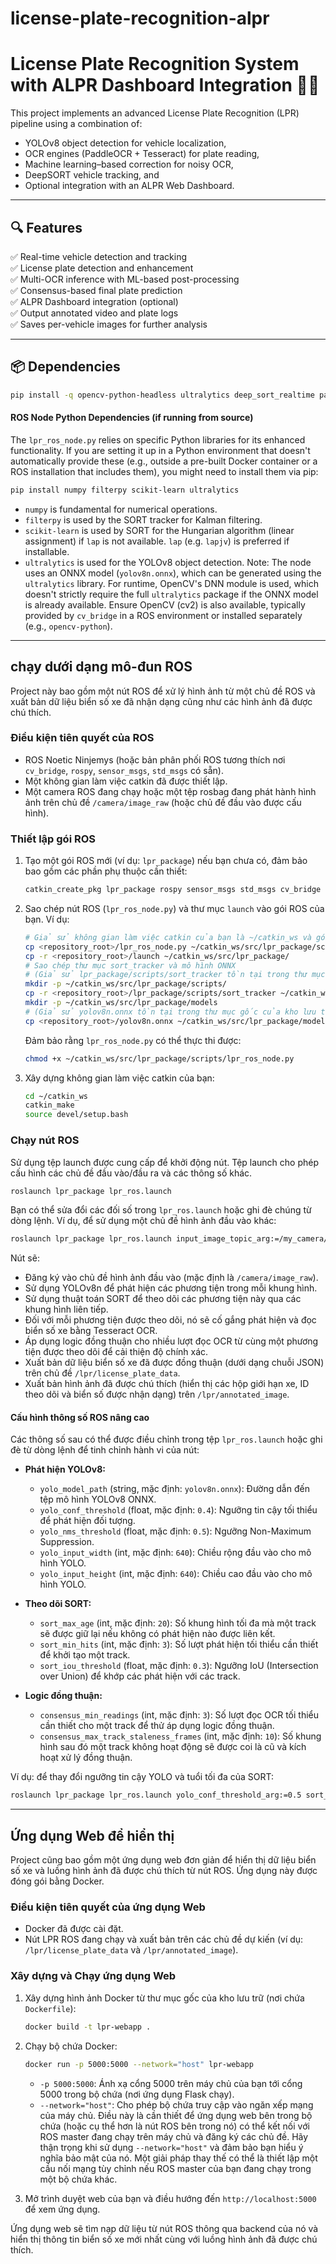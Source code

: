 # license-plate-recognition-alpr

# License Plate Recognition System with ALPR Dashboard Integration 🚗📸

This project implements an advanced License Plate Recognition (LPR) pipeline using a combination of:
- YOLOv8 object detection for vehicle localization,
- OCR engines (PaddleOCR + Tesseract) for plate reading,
- Machine learning–based correction for noisy OCR,
- DeepSORT vehicle tracking, and
- Optional integration with an ALPR Web Dashboard.

---

## 🔍 Features

✅ Real-time vehicle detection and tracking  
✅ License plate detection and enhancement  
✅ Multi-OCR inference with ML-based post-processing  
✅ Consensus-based final plate prediction  
✅ ALPR Dashboard integration (optional)  
✅ Output annotated video and plate logs  
✅ Saves per-vehicle images for further analysis

---

## 📦 Dependencies

```bash
pip install -q opencv-python-headless ultralytics deep_sort_realtime paddleocr pytesseract scikit-learn joblib
```

#### ROS Node Python Dependencies (if running from source)
The `lpr_ros_node.py` relies on specific Python libraries for its enhanced functionality. If you are setting it up in a Python environment that doesn't automatically provide these (e.g., outside a pre-built Docker container or a ROS installation that includes them), you might need to install them via pip:
```bash
pip install numpy filterpy scikit-learn ultralytics
```
*   `numpy` is fundamental for numerical operations.
*   `filterpy` is used by the SORT tracker for Kalman filtering.
*   `scikit-learn` is used by SORT for the Hungarian algorithm (linear assignment) if `lap` is not available. `lap` (e.g. `lapjv`) is preferred if installable.
*   `ultralytics` is used for the YOLOv8 object detection. Note: The node uses an ONNX model (`yolov8n.onnx`), which can be generated using the `ultralytics` library. For runtime, OpenCV's DNN module is used, which doesn't strictly require the full `ultralytics` package if the ONNX model is already available.
Ensure OpenCV (cv2) is also available, typically provided by `cv_bridge` in a ROS environment or installed separately (e.g., `opencv-python`).

---

##  chạy dưới dạng mô-đun ROS

Project này bao gồm một nút ROS để xử lý hình ảnh từ một chủ đề ROS và xuất bản dữ liệu biển số xe đã nhận dạng cũng như các hình ảnh đã được chú thích.

### Điều kiện tiên quyết của ROS
*   ROS Noetic Ninjemys (hoặc bản phân phối ROS tương thích nơi `cv_bridge`, `rospy`, `sensor_msgs`, `std_msgs` có sẵn).
*   Một không gian làm việc catkin đã được thiết lập.
*   Một camera ROS đang chạy hoặc một tệp rosbag đang phát hành hình ảnh trên chủ đề `/camera/image_raw` (hoặc chủ đề đầu vào được cấu hình).

### Thiết lập gói ROS
1.  Tạo một gói ROS mới (ví dụ: `lpr_package`) nếu bạn chưa có, đảm bảo bao gồm các phần phụ thuộc cần thiết:
    ```bash
    catkin_create_pkg lpr_package rospy sensor_msgs std_msgs cv_bridge
    ```
2.  Sao chép nút ROS (`lpr_ros_node.py`) và thư mục `launch` vào gói ROS của bạn. Ví dụ:
    ```bash
    # Giả sử không gian làm việc catkin của bạn là ~/catkin_ws và gói là lpr_package
    cp <repository_root>/lpr_ros_node.py ~/catkin_ws/src/lpr_package/scripts/
    cp -r <repository_root>/launch ~/catkin_ws/src/lpr_package/
    # Sao chép thư mục sort_tracker và mô hình ONNX
    # (Giả sử lpr_package/scripts/sort_tracker tồn tại trong thư mục gốc của kho lưu trữ này)
    mkdir -p ~/catkin_ws/src/lpr_package/scripts/
    cp -r <repository_root>/lpr_package/scripts/sort_tracker ~/catkin_ws/src/lpr_package/scripts/
    mkdir -p ~/catkin_ws/src/lpr_package/models
    # (Giả sử yolov8n.onnx tồn tại trong thư mục gốc của kho lưu trữ này)
    cp <repository_root>/yolov8n.onnx ~/catkin_ws/src/lpr_package/models/ 
    ```
    Đảm bảo rằng `lpr_ros_node.py` có thể thực thi được:
    ```bash
    chmod +x ~/catkin_ws/src/lpr_package/scripts/lpr_ros_node.py
    ```
3.  Xây dựng không gian làm việc catkin của bạn:
    ```bash
    cd ~/catkin_ws
    catkin_make
    source devel/setup.bash
    ```

### Chạy nút ROS
Sử dụng tệp launch được cung cấp để khởi động nút. Tệp launch cho phép cấu hình các chủ đề đầu vào/đầu ra và các thông số khác.
```bash
roslaunch lpr_package lpr_ros.launch
```
Bạn có thể sửa đổi các đối số trong `lpr_ros.launch` hoặc ghi đè chúng từ dòng lệnh. Ví dụ, để sử dụng một chủ đề hình ảnh đầu vào khác:
```bash
roslaunch lpr_package lpr_ros.launch input_image_topic_arg:=/my_camera/image_topic
```
Nút sẽ:
*   Đăng ký vào chủ đề hình ảnh đầu vào (mặc định là `/camera/image_raw`).
*   Sử dụng YOLOv8n để phát hiện các phương tiện trong mỗi khung hình.
*   Sử dụng thuật toán SORT để theo dõi các phương tiện này qua các khung hình liên tiếp.
*   Đối với mỗi phương tiện được theo dõi, nó sẽ cố gắng phát hiện và đọc biển số xe bằng Tesseract OCR.
*   Áp dụng logic đồng thuận cho nhiều lượt đọc OCR từ cùng một phương tiện được theo dõi để cải thiện độ chính xác.
*   Xuất bản dữ liệu biển số xe đã được đồng thuận (dưới dạng chuỗi JSON) trên chủ đề `/lpr/license_plate_data`.
*   Xuất bản hình ảnh đã được chú thích (hiển thị các hộp giới hạn xe, ID theo dõi và biển số được nhận dạng) trên `/lpr/annotated_image`.

#### Cấu hình thông số ROS nâng cao
Các thông số sau có thể được điều chỉnh trong tệp `lpr_ros.launch` hoặc ghi đè từ dòng lệnh để tinh chỉnh hành vi của nút:

*   **Phát hiện YOLOv8:**
    *   `yolo_model_path` (string, mặc định: `yolov8n.onnx`): Đường dẫn đến tệp mô hình YOLOv8 ONNX.
    *   `yolo_conf_threshold` (float, mặc định: `0.4`): Ngưỡng tin cậy tối thiểu để phát hiện đối tượng.
    *   `yolo_nms_threshold` (float, mặc định: `0.5`): Ngưỡng Non-Maximum Suppression.
    *   `yolo_input_width` (int, mặc định: `640`): Chiều rộng đầu vào cho mô hình YOLO.
    *   `yolo_input_height` (int, mặc định: `640`): Chiều cao đầu vào cho mô hình YOLO.

*   **Theo dõi SORT:**
    *   `sort_max_age` (int, mặc định: `20`): Số khung hình tối đa mà một track sẽ được giữ lại nếu không có phát hiện nào được liên kết.
    *   `sort_min_hits` (int, mặc định: `3`): Số lượt phát hiện tối thiểu cần thiết để khởi tạo một track.
    *   `sort_iou_threshold` (float, mặc định: `0.3`): Ngưỡng IoU (Intersection over Union) để khớp các phát hiện với các track.

*   **Logic đồng thuận:**
    *   `consensus_min_readings` (int, mặc định: `3`): Số lượt đọc OCR tối thiểu cần thiết cho một track để thử áp dụng logic đồng thuận.
    *   `consensus_max_track_staleness_frames` (int, mặc định: `10`): Số khung hình sau đó một track không hoạt động sẽ được coi là cũ và kích hoạt xử lý đồng thuận.

Ví dụ: để thay đổi ngưỡng tin cậy YOLO và tuổi tối đa của SORT:
```bash
roslaunch lpr_package lpr_ros.launch yolo_conf_threshold_arg:=0.5 sort_max_age_arg:=30
```

---

## Ứng dụng Web để hiển thị

Project cũng bao gồm một ứng dụng web đơn giản để hiển thị dữ liệu biển số xe và luồng hình ảnh đã được chú thích từ nút ROS. Ứng dụng này được đóng gói bằng Docker.

### Điều kiện tiên quyết của ứng dụng Web
*   Docker đã được cài đặt.
*   Nút LPR ROS đang chạy và xuất bản trên các chủ đề dự kiến (ví dụ: `/lpr/license_plate_data` và `/lpr/annotated_image`).

### Xây dựng và Chạy ứng dụng Web
1.  Xây dựng hình ảnh Docker từ thư mục gốc của kho lưu trữ (nơi chứa `Dockerfile`):
    ```bash
    docker build -t lpr-webapp .
    ```
2.  Chạy bộ chứa Docker:
    ```bash
    docker run -p 5000:5000 --network="host" lpr-webapp
    ```
    *   `-p 5000:5000`: Ánh xạ cổng 5000 trên máy chủ của bạn tới cổng 5000 trong bộ chứa (nơi ứng dụng Flask chạy).
    *   `--network="host"`: Cho phép bộ chứa truy cập vào ngăn xếp mạng của máy chủ. Điều này là cần thiết để ứng dụng web bên trong bộ chứa (hoặc cụ thể hơn là nút ROS bên trong nó) có thể kết nối với ROS master đang chạy trên máy chủ và đăng ký các chủ đề. Hãy thận trọng khi sử dụng `--network="host"` và đảm bảo bạn hiểu ý nghĩa bảo mật của nó. Một giải pháp thay thế có thể là thiết lập một cầu nối mạng tùy chỉnh nếu ROS master của bạn đang chạy trong một bộ chứa khác.

3.  Mở trình duyệt web của bạn và điều hướng đến `http://localhost:5000` để xem ứng dụng.

Ứng dụng web sẽ tìm nạp dữ liệu từ nút ROS thông qua backend của nó và hiển thị thông tin biển số xe mới nhất cùng với luồng hình ảnh đã được chú thích.
